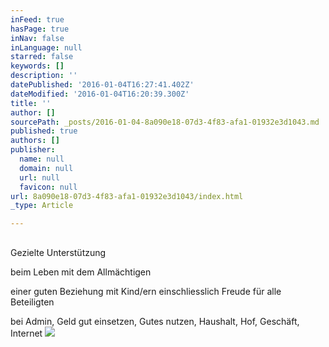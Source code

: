 ```yaml
---
inFeed: true
hasPage: true
inNav: false
inLanguage: null
starred: false
keywords: []
description: ''
datePublished: '2016-01-04T16:27:41.402Z'
dateModified: '2016-01-04T16:20:39.300Z'
title: ''
author: []
sourcePath: _posts/2016-01-04-8a090e18-07d3-4f83-afa1-01932e3d1043.md
published: true
authors: []
publisher:
  name: null
  domain: null
  url: null
  favicon: null
url: 8a090e18-07d3-4f83-afa1-01932e3d1043/index.html
_type: Article

---
```

## 

Gezielte Unterstützung

beim Leben mit dem Allmächtigen

einer guten Beziehung mit Kind/ern einschliesslich Freude für alle Beteiligten

bei Admin, Geld gut einsetzen, Gutes nutzen, Haushalt, Hof, Geschäft, Internet
![](https://the-grid-user-content.s3-us-west-2.amazonaws.com/13151057-8a11-4f24-926a-40a1f80bbbba.jpg)